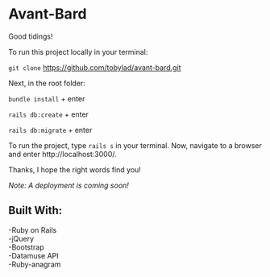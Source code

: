 # Avant-Bard

Good tidings!

To run this project locally in your terminal:

`git clone` https://github.com/tobylad/avant-bard.git


Next, in the root folder:

`bundle install` + enter


`rails db:create` + enter


`rails db:migrate` + enter



To run the project, type `rails s` in your terminal.  Now, navigate to a browser and enter http://localhost:3000/.  

Thanks, I hope the right words find you!  

*Note: A deployment is coming soon!*    

## Built With:

-Ruby on Rails  
-jQuery    
-Bootstrap    
-Datamuse API    
-Ruby-anagram   

